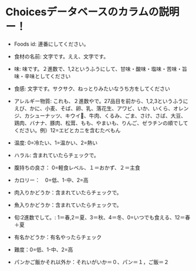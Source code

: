 # Choicesデータベースのカラムの説明ー！
+ Foods id: 連番にしてください。
+ 食材の名前: 文字です。ええ、文字です。
+ 味: 味です。２進数で、1,2というふうにして、甘味・酸味・塩味・苦味・旨味・辛味としてください
+ 食感: 文字です。サクサク、ねっとりみたいなうち方をしてください
+ アレルギー物質: これも、２進数やで。27品目を前から、1,2,3というふうに　
えび、かに、小麦、そば、卵、乳、落花生、アワビ、いか、いくら、オレンジ、カシューナッツ、キウイ、牛肉、くるみ、ごま、さけ、さば、大豆、鶏肉、バナナ、豚肉、松茸、もも、やまいも、りんご、ゼラチンの順でしてください。例）12=エビとカニを含むたべもん

+ 温度: 0=冷たい、1=温かい、2=熱い
+ ハラル: 含まれていたらチェックで。
+ 腹持ちの良さ： 0=軽食レベル、１＝おかず、２＝主食
+ カロリー：　0=低、1-中、2=高
+ 肉入りかどうか：含まれていたらチェックで。
+ 魚入りかどうか：含まれていたらチェックで。
+ 旬:2進数でして。: 1＝春,2＝夏、3＝秋、4＝冬、0=いつでも食える、12＝春＋夏
+ 有名かどうか：有名やったらチェック
+ 難度：0=低、1-中、2=高
+ パンかご飯かそれ以外か：それいがいか＝０、パン＝１，ご飯＝２

